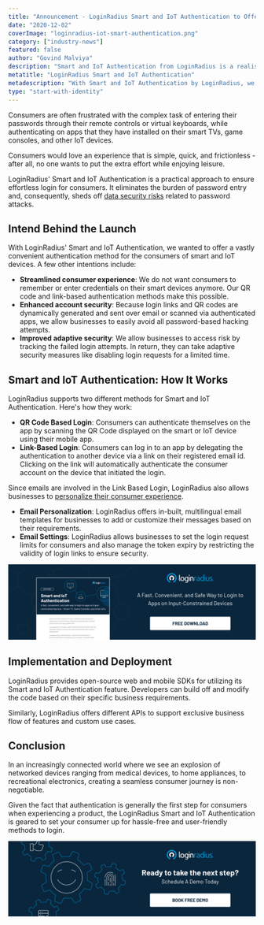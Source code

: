 ```yaml
---
title: "Announcement - LoginRadius Smart and IoT Authentication to Offer Hassle-Free Login for Input-Constrained Devices"
date: "2020-12-02"
coverImage: "loginradius-iot-smart-authentication.png"
category: ["industry-news"]
featured: false 
author: "Govind Malviya"
description: "Smart and IoT Authentication from LoginRadius is a realistic solution to ensure customers are securely logged in. It removes the password entry burden and as a result, eliminates data protection threats related to password attacks."
metatitle: "LoginRadius Smart and IoT Authentication"
metadescription: "With Smart and IoT Authentication by LoginRadius, we decided to provide a very simple authentication method for smart and IoT system users."
type: "start-with-identity"
---
```


Consumers are often frustrated with the complex task of entering their passwords through their remote controls or virtual keyboards, while authenticating on apps that they have installed on their smart TVs, game consoles, and other IoT devices. 

Consumers would love an experience that is simple, quick, and frictionless - after all, no one wants to put the extra effort while enjoying leisure. 

LoginRadius' Smart and IoT Authentication is a practical approach to ensure effortless login for consumers. It eliminates the burden of password entry and, consequently, sheds off [data security risks](https://www.loginradius.com/blog/start-with-identity/2020/06/consumer-data-privacy-security/) related to password attacks.


## Intend Behind the Launch

With LoginRadius' Smart and IoT Authentication, we wanted to offer a vastly convenient authentication method for the consumers of smart and IoT devices.  A few other intentions include: 



*   **Streamlined consumer experience**: We do not want consumers to remember or enter credentials on their smart devices anymore. Our QR code and link-based authentication methods make this possible. 
*   **Enhanced account security**: Because login links and QR codes are dynamically generated and sent over email or scanned via authenticated apps, we allow businesses to easily avoid all password-based hacking attempts. 
*   **Improved adaptive security**:  We allow businesses to access risk by tracking the failed login attempts. In return, they can take adaptive security measures like disabling login requests for a limited time.


## Smart and IoT Authentication: How It Works

LoginRadius supports two different methods for Smart and IoT Authentication. Here's how they work:



*   **QR Code Based Login**: Consumers can authenticate themselves on the app by scanning the QR Code displayed on the smart or IoT device using their mobile app.
*   **Link-Based Login**: Consumers can log in to an app by delegating the authentication to another device via a link on their registered email id. Clicking on the link will automatically authenticate the consumer account on the device that initiated the login.

Since emails are involved in the Link Based Login, LoginRadius also allows businesses to [personalize their consumer experience](https://www.loginradius.com/customer-experience-solutions/).



*   **Email Personalization**: LoginRadius offers in-built, multilingual email templates for businesses to add or customize their messages based on their requirements. 
*   **Email Settings**: LoginRadius allows businesses to set the login request limits for consumers and also manage the token expiry by restricting the validity of login links to ensure security. 

[![Loginradius IOT Smart Authentication Datasheet](iot-smart-authentication-datasheet.png)](https://www.loginradius.com/resource/smart-iot-authentication-datasheet)


## Implementation and Deployment 

LoginRadius provides open-source web and mobile SDKs for utilizing its Smart and IoT Authentication feature. Developers can build off and modify the code based on their specific business requirements.

Similarly, LoginRadius offers different APIs to support exclusive business flow of features and custom use cases.


## Conclusion

In an increasingly connected world where we see an explosion of networked devices ranging from medical devices, to home appliances, to recreational electronics, creating a seamless consumer journey is non-negotiable.

Given the fact that authentication is generally the first step for consumers when experiencing a product, the LoginRadius Smart and IoT Authentication is geared to set your consumer up for hassle-free and user-friendly methods to login. 


[![book-a-demo-loginradius-banner](book-a-demo-loginradius-banner.png)](https://www.loginradius.com/book-a-demo/)
